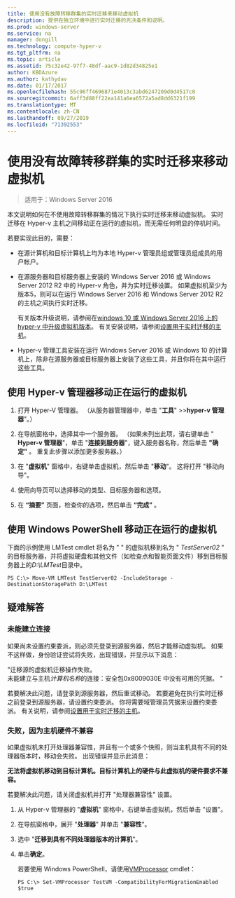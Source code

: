 ```yaml
---
title: 使用没有故障转移群集的实时迁移来移动虚拟机
description: 提供在独立环境中进行实时迁移的先决条件和说明。
ms.prod: windows-server
ms.service: na
manager: dongill
ms.technology: compute-hyper-v
ms.tgt_pltfrm: na
ms.topic: article
ms.assetid: 75c32e42-97f7-48df-aac9-1d82d34825e1
author: KBDAzure
ms.author: kathydav
ms.date: 01/17/2017
ms.openlocfilehash: 55c96ff4696871e4013c3abd6247209d0d4517c0
ms.sourcegitcommit: 6aff3d88ff22ea141a6ea6572a5ad8dd6321f199
ms.translationtype: MT
ms.contentlocale: zh-CN
ms.lasthandoff: 09/27/2019
ms.locfileid: "71392553"
---
```

# <a name="use-live-migration-without-failover-clustering-to-move-a-virtual-machine"></a>使用没有故障转移群集的实时迁移来移动虚拟机

>适用于：Windows Server 2016

本文说明如何在不使用故障转移群集的情况下执行实时迁移来移动虚拟机。 实时迁移在 Hyper-v 主机之间移动正在运行的虚拟机，而无需任何明显的停机时间。   
  
若要实现此目的，需要：   

- 在源计算机和目标计算机上均为本地 Hyper-v 管理员组或管理员组成员的用户帐户。 
  
- 在源服务器和目标服务器上安装的 Windows Server 2016 或 Windows Server 2012 R2 中的 Hyper-v 角色，并为实时迁移设置。 如果虚拟机至少为版本5，则可以在运行 Windows Server 2016 和 Windows Server 2012 R2 的主机之间执行实时迁移。

    有关版本升级说明，请参阅在[windows 10 或 Windows Server 2016 上的 hyper-v 中升级虚拟机版本](../deploy/Upgrade-virtual-machine-version-in-Hyper-V-on-Windows-or-Windows-Server.md)。 有关安装说明，请参阅[设置用于实时迁移的主机](../deploy/Set-up-hosts-for-live-migration-without-Failover-Clustering.md)。

- Hyper-v 管理工具安装在运行 Windows Server 2016 或 Windows 10 的计算机上，除非在源服务器或目标服务器上安装了这些工具，并且你将在其中运行这些工具。  
   
## <a name="use-hyper-v-manager-to-move-a-running-virtual-machine"></a>使用 Hyper-v 管理器移动正在运行的虚拟机  
  
1.  打开 Hyper-V 管理器。 （从服务器管理器中，单击 "**工具**" >>**hyper-v 管理器**"。）  
  
2.  在导航窗格中，选择其中一个服务器。 （如果未列出此项，请右键单击 " **Hyper-v 管理器**"，单击 "**连接到服务器**"，键入服务器名称，然后单击 **"确定"** 。 重复此步骤以添加更多服务器。）  
  
3.  在 "**虚拟机**" 窗格中，右键单击虚拟机，然后单击 "**移动**"。 这将打开 "移动向导"。 
  
4.  使用向导页可以选择移动的类型、目标服务器和选项。
  
5.  在 **“摘要”** 页面，检查你的选项，然后单击 **“完成”** 。  

## <a name="use-windows-powershell-to-move-a-running-virtual-machine"></a>使用 Windows PowerShell 移动正在运行的虚拟机
  
下面的示例使用 LMTest cmdlet 将名为 " " 的虚拟机移到名为 " *TestServer02* " 的目标服务器，并将虚拟硬盘和其他文件（如检查点和智能页面文件）移到目标服务器上的*D:\LMTest*目录中。  
  
```  
PS C:\> Move-VM LMTest TestServer02 -IncludeStorage -DestinationStoragePath D:\LMTest  
```  
  
## <a name="troubleshooting"></a>疑难解答

### <a name="failed-to-establish-a-connection"></a>未能建立连接 

如果尚未设置约束委派，则必须先登录到源服务器，然后才能移动虚拟机。 如果不这样做，身份验证尝试将失败，出现错误，并显示以下消息：  
  
"迁移源的虚拟机迁移操作失败。  
未能建立与主机*计算机名称*的连接：安全包0x8009030E 中没有可用的凭据。 "
  
 若要解决此问题，请登录到源服务器，然后重试移动。 若要避免在执行实时迁移之前登录到源服务器，请设置约束委派。 你将需要域管理员凭据来设置约束委派。 有关说明，请参阅[设置用于实时迁移的主机](../deploy/Set-up-hosts-for-live-migration-without-Failover-Clustering.md)。 
 
 ### <a name="failed-because-the-host-hardware-isnt-compatible"></a>失败，因为主机硬件不兼容
 
 如果虚拟机未打开处理器兼容性，并且有一个或多个快照，则当主机具有不同的处理器版本时，移动会失败。 出现错误并显示此消息：
 
**无法将虚拟机移动到目标计算机。目标计算机上的硬件与此虚拟机的硬件要求不兼容。**
 
 若要解决此问题，请关闭虚拟机并打开 "处理器兼容性" 设置。
 
1. 从 Hyper-v 管理器的 "**虚拟机**" 窗格中，右键单击虚拟机，然后单击 "设置"。
2. 在导航窗格中，展开 "**处理器**" 并单击 "**兼容性**"。
3. 选中 "**迁移到具有不同处理器版本的计算机**"。
4. 单击**确定**。
 
   若要使用 Windows PowerShell，请使用[VMProcessor](https://technet.microsoft.com/library/hh848533.aspx) cmdlet：
 
   ```
   PS C:\> Set-VMProcessor TestVM -CompatibilityForMigrationEnabled $true
   ```